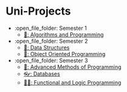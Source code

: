 # Uni-Projects
<ul>
  <li>:open_file_folder: Semester 1
    <ul>
      <li>
        <a href="https://github.com/strimbi/Algorithms-and-Programming"> 
          🍋:  Algorithms and Programming
        </a>
      </li>
    </ul>
  </li>
  <li>:open_file_folder: Semester 2
    <ul>
      <li>
        <a href="https://github.com/strimbi/Data-Structures"> 
          🎱:  Data Structures
        </a>
      </li>
      <li>
        <a href="https://github.com/strimbi/Object-Oriented-Programming-OOP"> 
          🦀:  Object Oriented Programming 
        </a>
      </li>
    </ul>
  </li>
  <li>:open_file_folder: Semester 3
    <ul>
      <li>
        <a href="https://github.com/strimbi/Methods-of-Advanced-Programming"> 
          🦥:  Advanced Methods of Programming 
        </a>
      </li>
      <li>
        <a href="https://github.com/strimbi/Databases"> 
          👓:  Databases 
        </a>
      </li>
      <li>
        <a href="https://github.com/strimbi/Logical-and-Functional-Programming"> 
          👩‍🚀:  Functional and Logic Programming 
        </a>
      </li>
    </ul>
  </li>
</ul>
